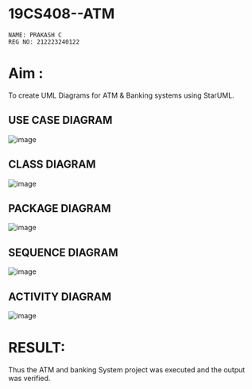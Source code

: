 # 19CS408--ATM
```
NAME: PRAKASH C
REG NO: 212223240122
```
# Aim :
To create UML Diagrams for ATM & Banking systems using StarUML.
## USE CASE DIAGRAM
![image](https://github.com/user-attachments/assets/77076d28-059b-45b7-8081-1bd4367bd784)

## CLASS DIAGRAM
![image](https://github.com/user-attachments/assets/96f14dad-fc15-4392-be01-76c92c703f0c)

## PACKAGE DIAGRAM
![image](https://github.com/user-attachments/assets/fdc5224b-d7c6-4a7b-8550-3161b94f6a34)

## SEQUENCE DIAGRAM
![image](https://github.com/user-attachments/assets/b4222bce-3d32-4704-89b8-abc45c3cdb6f)

## ACTIVITY DIAGRAM
![image](https://github.com/user-attachments/assets/d27702e1-2bd7-4b4f-a13e-eb6ec8d4c15c)

# RESULT:

Thus the ATM and banking System project was executed and the output was verified.

